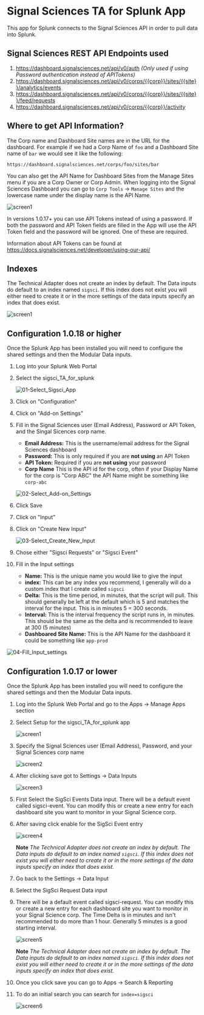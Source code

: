 # Signal Sciences TA for Splunk App

This app for Splunk connects to the Signal Sciences API in order to pull data into Splunk. 

## Signal Sciences REST API Endpoints used

1. https://dashboard.signalsciences.net/api/v0/auth *(Only used if using Password authentication instead of APITokens)*
2. https://dashboard.signalsciences.net/api/v0/corps/{{corp}}/sites/{{site}}/analytics/events
2. https://dashboard.signalsciences.net/api/v0/corps/{{corp}}/sites/{{site}}/feed/requests
3. https://dashboard.signalsciences.net/api/v0/corps/{{corp}}/activity


## Where to get API Information?

The Corp name and Dashboard Site names are in the URL for the dashboard. For example if we had a Corp Name of `foo` and a Dashboard Site name of `bar` we would see it like the following:

`https://dashboard.signalsciences.net/corps/foo/sites/bar`

You can also get the API Name for Dashboard Sites from the Manage Sites menu if you are a Corp Owner or Corp Admin. When logging into the Signal Sciences Dashboard you can go to `Corp Tools` -> `Manage Sites` and the lowercase name under the display name is the API Name.

![screen1](screenshots/screen8.jpg "API Name")

In versions 1.0.17+ you can use API Tokens instead of using a password. If both the password and API Token fields are filled in the App will use the API Token field and the password will be ignored. One of these are required.

Information about API Tokens can be found at https://docs.signalsciences.net/developer/using-our-api/

## Indexes

The Technical Adapter does not create an index by default. The Data inputs do default to an index named `sigsci`. If this index does not exist you will either need to create it or in the more settings of the data inputs specify an index that does exist.

![screen1](screenshots/screen7.jpg "More Settings")

## Configuration 1.0.18 or higher

Once the Splunk App has been installed you will need to configure the shared settings and then the Modular Data inputs.

1. Log into your Splunk Web Portal
2. Select the sigsci_TA_for_splunk

   ![01-Select_Sigsci_App](screenshots/01-Select_Sigsci_App.png "Select Sigsci App")
    
3. Click on "Configuration"
4. Click on "Add-on Settings"
5. Fill in the Signal Sciences user (Email Address), Password or API Token, and the Singal Sicences corp name.

   * **Email Address:** This is the username/email address for the Signal Sciences dashboard
   * **Password:** This is only required if you are **not using** an API Token
   * **API Token:** Required if you are **not using** your password
   * **Corp Name** This is the API id for the corp, often if your Display Name for the corp is "Corp ABC" the API Name might be something like `corp-abc`

   ![02-Select_Add-on_Settings](screenshots/02-Select_Add-on_Settings.png "Select Add-on Configuration")

6. Click Save
7. Click on "Input"
8. Click on "Create New Input"

   ![03-Select_Create_New_Input](screenshots/03-Select_Create_New_Input.png "Select Input Configuration")

9. Chose either "Sigsci Requests" or "Sigsci Event"
10. Fill in the Input settings

    * **Name:** This is the unique name you would like to give the input
    * **index:** This can be any index you recommend, I generally will do a custom index that I create called `sigsci`
    * **Delta:** This is the time period, in minutes, that the script will pull. This should generally be left at the default which is 5 and matches the interval for the input. This is in minutes 5 = 300 seconds.
    * **Interval:** This is the interval frequency the script runs in, in minutes. This should be the same as the delta and is recommended to leave at 300 (5 minutes)
    * **Dashboared Site Name:** This is the API Name for the dashboard it could be something like `app-prod`

   ![04-Fill_Input_settings](screenshots/04-Fill_Input_settings.png "Fill in Input Configuration")

## Configuration 1.0.17 or lower

Once the Splunk App has been installed you will need to configure the shared settings and then the Modular Data inputs.

1. Log into the Splunk Web Portal and go to the Apps -> Manage Apps section
2. Select Setup for the sigsci_TA_for_splunk app

   ![screen1](screenshots/screen1.jpg "App Management")

3. Specify the Signal Sciences user (Email Address), Password, and your Signal Sciences corp name

   ![screen2](screenshots/screen2.jpg "TA Config")

4. After clicking save got to Settings -> Data Inputs

   ![screen3](screenshots/screen3.jpg "Data Inputs Page")

5. First Select the SigSci Events Data input. There will be a default event called sigsci-event. You can modify this or create a new entry for each dashboard site you want to monitor in your Signal Science corp.
6. After saving click enable for the SigSci Event entry

   ![screen4](screenshots/screen4.jpg "SigSci Events Page")

    **Note** _The Technical Adapter does not create an index by default. The Data inputs do default to an index named `sigsci`. If this index does not exist you will either need to create it or in the more settings of the data inputs specify an index that does exist._

7. Go back to the Settings -> Data Input
8. Select the SigSci Request Data input
9. There will be a default event called sigsci-request. You can modify this or create a new entry for each dashboard site you want to monitor in your Signal Science corp. The Time Delta is in minutes and isn't recommended to do more than 1 hour. Generally 5 minutes is a good starting interval. 

    ![screen5](screenshots/screen5.jpg "SigSci Requests Page")

	**Note** _The Technical Adapter does not create an index by default. The Data inputs do default to an index named `sigsci`. If this index does not exist you will either need to create it or in the more settings of the data inputs specify an index that does exist._

 
10. Once you click save you can go to Apps -> Search & Reporting
11. To do an initial search you can search for `index=sigsci`

    ![screen6](screenshots/screen6.jpg "Search Results")

